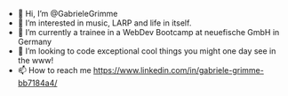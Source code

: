 - 👋 Hi, I’m @GabrieleGrimme
- 👀 I’m interested in music, LARP and life in itself.
- 🌱 I’m currently a trainee in a WebDev Bootcamp at neuefische GmbH in Germany
- 💞️ I’m looking to code exceptional cool things you might one day see in the www!
- 📫 How to reach me https://www.linkedin.com/in/gabriele-grimme-bb7184a4/

<!---
GabrieleGrimme/GabrieleGrimme is a ✨ special ✨ repository because its `README.md` (this file) appears on your GitHub profile.
You can click the Preview link to take a look at your changes.
--->
